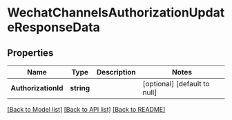 # WechatChannelsAuthorizationUpdateResponseData

## Properties
Name | Type | Description | Notes
------------ | ------------- | ------------- | -------------
**AuthorizationId** | **string** |  | [optional] [default to null]

[[Back to Model list]](../README.md#documentation-for-models) [[Back to API list]](../README.md#documentation-for-api-endpoints) [[Back to README]](../README.md)


